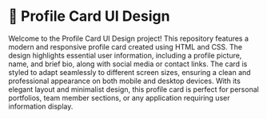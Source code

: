# 🪪 Profile Card UI Design

Welcome to the Profile Card UI Design project! This repository features a modern and responsive profile card created using HTML and CSS. The design highlights essential user information, including a profile picture, name, and brief bio, along with social media or contact links. The card is styled to adapt seamlessly to different screen sizes, ensuring a clean and professional appearance on both mobile and desktop devices. With its elegant layout and minimalist design, this profile card is perfect for personal portfolios, team member sections, or any application requiring user information display.
